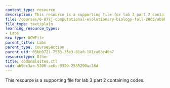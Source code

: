 ```yaml
---
content_type: resource
description: This resource is a supporting file for lab 3 part 2 containing codes.
file: /courses/6-877j-computational-evolutionary-biology-fall-2005/ab9bc3ae5306ae6c93202535290ac26d_codonmlsites.ctl
file_type: text/plain
learning_resource_types:
- Labs
ocw_type: OCWFile
parent_title: Labs
parent_type: CourseSection
parent_uid: 05bb9721-7533-33e3-81a0-181ca03c40a7
resourcetype: Other
title: codonmlsites.ctl
uid: ab9bc3ae-5306-ae6c-9320-2535290ac26d
---
```

This resource is a supporting file for lab 3 part 2 containing codes.

